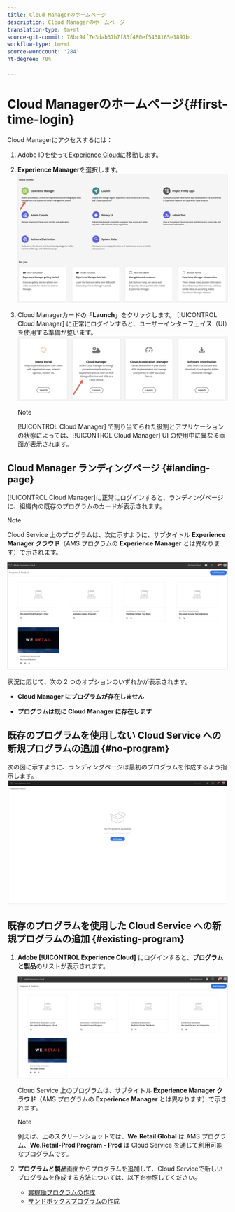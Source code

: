 ```yaml
---
title: Cloud Managerのホームページ
description: Cloud Managerのホームページ
translation-type: tm+mt
source-git-commit: 78bc94f7e3dab37b7f83f480ef5438165e1897bc
workflow-type: tm+mt
source-wordcount: '284'
ht-degree: 70%

---
```



# Cloud Managerのホームページ{#first-time-login}

Cloud Managerにアクセスするには：

1. Adobe IDを使って[Experience Cloud](https://experience.adobe.com/)に移動します。
1. **Experience Manager**を選択します。
   ![](assets/landing-page1.png)

1. Cloud Managerカードの「**Launch**」をクリックします。
[!UICONTROL Cloud Manager] に正常にログインすると、ユーザーインターフェイス（UI）を使用する準備が整います。
   ![](assets/landing-page2.png)

   >[!NOTE]
   >
   >[!UICONTROL Cloud Manager] で割り当てられた役割とアプリケーションの状態によっては、[!UICONTROL Cloud Manager] UI の使用中に異なる画面が表示されます。

## Cloud Manager ランディングページ {#landing-page}

[!UICONTROL Cloud Manager]に正常にログインすると、ランディングページに、組織内の既存のプログラムのカードが表示されます。

>[!NOTE]
>
>Cloud Service 上のプログラムは、次に示すように、サブタイトル **Experience Manager クラウド**（AMS プログラムの **Experience Manager** とは異なります）で示されます。

![](assets/first_timelogin1.png)


状況に応じて、次の 2 つのオプションのいずれかが表示されます。

* **Cloud Manager にプログラムが存在しません**

* **プログラムは既に Cloud Manager に存在します**


## 既存のプログラムを使用しない Cloud Service への新規プログラムの追加 {#no-program}


次の図に示すように、ランディングページは最初のプログラムを作成するよう指示します。
![](assets/first_timelogin0.png)


## 既存のプログラムを使用した Cloud Service への新規プログラムの追加 {#existing-program}


1. **Adobe [!UICONTROL Experience Cloud]** にログインすると、**プログラムと製品**&#x200B;のリストが表示されます。

   ![](assets/first_timelogin1.png)

   Cloud Service 上のプログラムは、サブタイトル **Experience Manager クラウド**（AMS プログラムの **Experience Manager** とは異なります）で示されます。

   >[!NOTE]
   >例えば、上のスクリーンショットでは、**We.Retail Global** は AMS プログラム、**We.Retail-Prod Program - Prod** は Cloud Service を通じて利用可能なプログラムです。

1. **プログラムと製品**&#x200B;画面からプログラムを追加して、Cloud Serviceで新しいプログラムを作成する方法については、以下を参照してください。

   * [実稼働プログラムの作成](/help/onboarding/getting-access-to-aem-in-cloud/creating-production-program.md)
   * [サンドボックスプログラムの作成](/help/onboarding/getting-access-to-aem-in-cloud/creating-sandbox-program.md)


